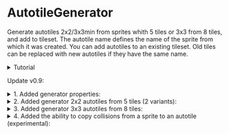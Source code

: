# AutotileGenerator
Generate autotiles 2x2/3x3min from sprites whith 5 tiles or 3x3 from 8 tiles, and add to tileset.</n>
The autotile name defines the name of the sprite from which it was created.</n>
You can add autotiles to an existing tileset. Old tiles can be replaced with new autotiles if they have the same name.

<details>
  <summary>
    Tutorial
  </summary>
  <a href="https://ibb.co/jgh18CD"><img src="https://i.ibb.co/vZ1KcNk/help1.png" alt="help1" border="0"></a>
  <a href="https://ibb.co/fH93H1x"><img src="https://i.ibb.co/L1rT1kZ/help2.png" alt="help2" border="0"></a>
  <a href="https://ibb.co/r0SxRYf"><img src="https://i.ibb.co/MS4cxr5/help3.png" alt="help3" border="0"></a>
  <a href="https://ibb.co/s2SGFFt"><img src="https://i.ibb.co/JKL4zzC/help4.png" alt="help4" border="0"></a>
  <a href="https://ibb.co/wwXt8jq"><img src="https://i.ibb.co/Sd8SHGg/help5.png" alt="help5" border="0"></a>
  <a href="https://ibb.co/c18Qq7R"><img src="https://i.ibb.co/56jLZfC/help6.png" alt="help6" border="0"></a>
  <a href="https://ibb.co/VQq4T8R"><img src="https://i.ibb.co/ZYMDxC5/help7.png" alt="help7" border="0"></a>
</details>

Update v0.9:
<details>
  <summary>
1. Added generator properties:
  </summary>

<a href="https://imgbb.com/"><img src="https://i.ibb.co/mvf7yxZ/image.png" alt="image" border="0"></a>
</details>

<details>
  <summary>
2. Added generator 2x2 autotiles from 5 tiles (2 variants):
  </summary>

Source <br>
  <a href="https://imgbb.com/"><img src="https://i.ibb.co/x1T4N7R/image.png" alt="image" border="0"></a>

Variant 1 <br>
  <a href="https://imgbb.com/"><img src="https://i.ibb.co/NNXBfnc/image.png" alt="image" border="0"></a>

Variant 2 <br>
  <a href="https://imgbb.com/"><img src="https://i.ibb.co/7YvpVY2/image.png" alt="image" border="0"></a>
</details>


<details>
  <summary>
3. Added generator 3x3 autotiles from 8 tiles:
  </summary>
(To display tiles correctly, you need to reduce the cell_size in the TimeMap by 2 times)

Source <br>
<a href="https://imgbb.com/"><img src="https://i.ibb.co/p0fCPNb/image.png" alt="image" border="0"></a>

Result <br>
<a href="https://imgbb.com/"><img src="https://i.ibb.co/kyyYHr3/image.png" alt="image" border="0"></a>
</details>


<details>
  <summary>
4. Added the ability to copy collisions from a sprite to an autotile (experimental):
  </summary>
Turn on "Copy Collision"<br>
  <a href="https://imgbb.com/"><img src="https://i.ibb.co/q7qYM1G/image.png" alt="image" border="0"></a>

Source <br>
  <a href="https://ibb.co/ZYqbJjm"><img src="https://i.ibb.co/P9qVYLQ/image.png" alt="image" border="0"></a>

Result <br>
  <a href="https://ibb.co/8sR1Mbm"><img src="https://i.ibb.co/dM38Btf/image.png" alt="image" border="0"></a>
</details>
